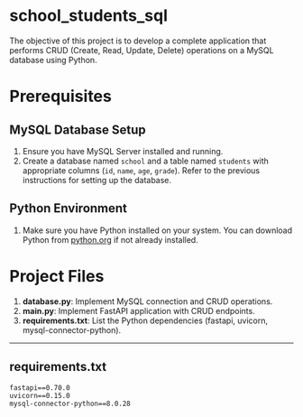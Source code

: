 # school_students_sql
The objective of this project is to develop a complete application that performs CRUD (Create, Read, Update, Delete) operations on a MySQL database using Python. 

# Prerequisites

## MySQL Database Setup

1. Ensure you have MySQL Server installed and running.
2. Create a database named `school` and a table named `students` with appropriate columns (`id`, `name`, `age`, `grade`). Refer to the previous instructions for setting up the database.

## Python Environment

1. Make sure you have Python installed on your system. You can download Python from [python.org](https://www.python.org) if not already installed.

# Project Files

1. **database.py**: Implement MySQL connection and CRUD operations.
2. **main.py**: Implement FastAPI application with CRUD endpoints.
3. **requirements.txt**: List the Python dependencies (fastapi, uvicorn, mysql-connector-python).

---

## requirements.txt

```text
fastapi==0.70.0
uvicorn==0.15.0
mysql-connector-python==8.0.28


